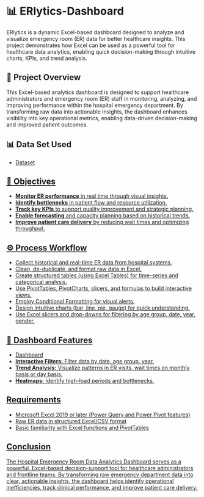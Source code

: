 # 📊 ERlytics-Dashboard
ERlytics is a dynamic Excel-based dashboard designed to analyze and visualize emergency room (ER) data for better healthcare insights. This project demonstrates how Excel can be used as a powerful tool for healthcare data analytics, enabling quick decision-making through intuitive charts, KPIs, and trend analysis.

## 🏥 Project Overview
This Excel-based analytics dashboard is designed to support healthcare administrators and emergency room (ER) staff in monitoring, analyzing, and improving performance within the hospital emergency department. By transforming raw data into actionable insights, the dashboard enhances visibility into key operational metrics, enabling data-driven decision-making and improved patient outcomes.

## 📊 Data Set Used
- <a href="https://github.com/harsh-damdhar/ERlytics-Dashboard/blob/main/Hospital%20Emergency%20Room%20Data.csv">Dataset
  
## 🎯 Objectives
- **Monitor ER performance** in real time through visual insights.
- **Identify bottlenecks** in patient flow and resource utilization.
- **Track key KPIs** to support quality improvement and strategic planning.
- **Enable forecasting** and capacity planning based on historical trends.
- **Improve patient care delivery** by reducing wait times and optimizing throughput.
  
## ⚙️ Process Workflow
   - Collect historical and real-time ER data from hospital systems.
   - Clean, de-duplicate, and format raw data in Excel.
   - Create structured tables (using Excel Tables) for time-series and categorical analysis.
   - Use PivotTables, PivotCharts, slicers, and formulas to build interactive views.
   - Employ Conditional Formatting for visual alerts.
   - Design intuitive charts (bar, line, pie, gauge) for quick understanding.
   - Use Excel slicers and drop-downs for filtering by age group, date, year, gender.
     
## 📌 Dashboard Features
- <a href=https://github.com/harsh-damdhar/ERlytics-Dashboard/blob/main/ERlytics-Dashboard.png>Dashboard
- **Interactive Filters:** Filter data by date, age group, year.
- **Trend Analysis:** Visualize patterns in ER visits, wait times on monthly basis or day basis.
- **Heatmaps:** Identify high-load periods and bottlenecks.

## Requirements
- Microsoft Excel 2019 or later (Power Query and Power Pivot features)
- Raw ER data in structured Excel/CSV format
- Basic familiarity with Excel functions and PivotTables

## Conclusion
The Hospital Emergency Room Data Analytics Dashboard serves as a powerful, Excel-based decision-support tool for healthcare administrators and frontline teams. By transforming raw emergency department data into clear, actionable insights, the dashboard helps identify operational inefficiencies, track clinical performance, and improve patient care delivery.

